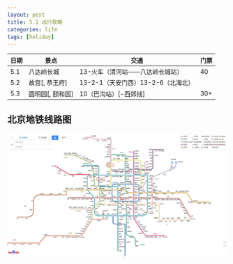 ```yaml
---
layout: post
title: 5.1 出行攻略
categories: life
tags: [holiday]
---
```


| 日期 | 景点             | 交通                               | 门票 |
| ---- | ---------------- | ---------------------------------- | ---- |
| 5.1  | 八达岭长城       | 13-火车（清河站——八达岭长城站）    | 40   |
| 5.2  | 故宫[, 恭王府]   | 13-2-1（天安门西）13-2-6（北海北） |      |
| 5.3  | 圆明园[, 颐和园] | 10（巴沟站）[-西郊线]              | 30+  |

<!--more-->

## 北京地铁线路图

![北京地铁线路图](/images/beijingSubway.jpg)
